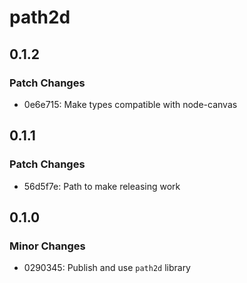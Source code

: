 # path2d

## 0.1.2

### Patch Changes

- 0e6e715: Make types compatible with node-canvas

## 0.1.1

### Patch Changes

- 56d5f7e: Path to make releasing work

## 0.1.0

### Minor Changes

- 0290345: Publish and use `path2d` library
